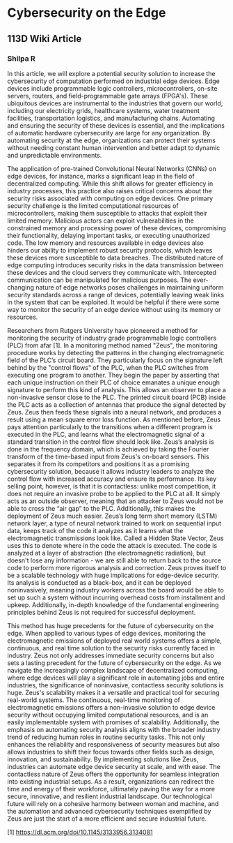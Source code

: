 # Cybersecurity on the Edge
## 113D Wiki Article 
### Shilpa R

In this article, we will explore a potential security solution to increase the cybersecurity of computation performed on industrial edge devices. Edge devices include programmable logic controllers, microcontrollers, on-site servers, routers, and field-programmable gate arrays (FPGA's). These ubiquitous devices are instrumental to the industries that govern our world, including our electricity grids, healthcare systems, water treatment facilities, transportation logistics, and manufacturing chains. Automating and ensuring the security of these devices is essential, and the implications of automatic hardware cybersecurity are large for any organization. By automating security at the edge, organizations can protect their systems without needing constant human intervention and better adapt to dynamic and unpredictable environments.

The application of pre-trained Convolutional Neural Networks (CNNs) on edge devices, for instance, marks a significant leap in the field of decentralized computing. While this shift allows for greater efficiency in industry processes, this practice also raises critical concerns about the security risks associated with computing on edge devices. One primary security challenge is the limited computational resources of microcontrollers, making them susceptible to attacks that exploit their limited memory. Malicious actors can exploit vulnerabilities in the constrained memory and processing power of these devices, compromising their functionality, delaying important tasks, or executing unauthorized code. The low memory and resources available in edge devices also hinders our ability to implement robust security protocols, which leaves these devices more susceptible to data breaches. The distributed nature of edge computing introduces security risks in the data transmission between these devices and the cloud servers they communicate with. Intercepted communication can be manipulated for malicious purposes. The ever-changing nature of edge networks poses challenges in maintaining uniform security standards across a range of devices, potentially leaving weak links in the system that can be exploited. It would be helpful if there were some way to monitor the security of an edge device without using its memory or resources.

Researchers from Rutgers University have pioneered a method for monitoring the security of industry grade programmable logic controllers (PLC) from afar [1]. In a monitoring method named "Zeus", the monitoring procedure works by detecting the patterns in the changing electromagnetic field of the PLC’s circuit board. They particularly focus on the signature left behind by the "control flows" of the PLC, when the PLC switches from executing one program to another. They begin the paper by asserting that each unique instruction on their PLC of choice emanates a unique enough signature to perform this kind of analysis. This allows an observer to place a non-invasive sensor close to the PLC. The printed circuit board (PCB) inside the PLC acts as a collection of antennas that produce the signal detected by Zeus. Zeus then feeds these signals into a neural network, and produces a result using a mean square error loss function. As mentioned before, Zeus pays attention particularly to the transitions when a different program is executed in the PLC, and learns what the electromagnetic signal of a standard transition in the control flow should look like. Zeus’s analysis is done in the frequency domain, which is achieved by taking the Fourier transform of the time-based input from Zeus's on-board sensors. This separates it from its competitors and positions it as a promising cybersecurity solution, because it allows industry leaders to analyze the control flow with increased accuracy and ensure its performance. Its key selling point, however, is that it is contactless: unlike most competition, it does not require an invasive probe to be applied to the PLC at all. It simply acts as an outside observer, meaning that an attacker to Zeus would not be able to cross the “air gap” to the PLC. Additionally, this makes the deployment of Zeus much easier. Zeus’s long term short memory (LSTM) network layer, a type of neural network trained to work on sequential input data, keeps track of the code it analyzes as it learns what the electromagnetic transmissions look like. Called a Hidden State Vector, Zeus uses this to denote where in the code the attack is executed. The code is analyzed at a layer of abstraction (the electromagnetic radiation), but doesn't lose any information - we are still able to return back to the source code to perform more rigorous analysis and correction. Zeus proves itself to be a scalable technology with huge implications for edge-device security. Its analysis is conducted as a black–box, and it can be deployed noninvasively, meaning industry workers across the board would be able to set up such a system without incurring overhead costs from installment and upkeep. Additionally, in-depth knowledge of the fundamental engineering principles behind Zeus is not required for successful deployment.

This method has huge precedents for the future of cybersecurity on the edge. When applied to various types of edge devices, monitoring the electromagnetic emissions of deployed real world systems offers a simple, continuous, and real time solution to the security risks currently faced in industry. Zeus not only addresses immediate security concerns but also sets a lasting precedent for the future of cybersecurity on the edge. As we navigate the increasingly complex landscape of decentralized computing, where edge devices will play a significant role in automating jobs and entire industries, the significance of noninvasive, contactless security solutions is huge. Zeus's scalability makes it a versatile and practical tool for securing real-world systems. The continuous, real-time monitoring of electromagnetic emissions offers a non-invasive solution to edge device security without occupying limited computational resources, and is an easily implementable system with promises of scalability. Additionally, the emphasis on automating security analysis aligns with the broader industry trend of reducing human roles in routine security tasks. This not only enhances the reliability and responsiveness of security measures but also allows industries to shift their focus towards other fields such as design, innovation, and sustainability. By implementing solutions like Zeus, industries can automate edge device security at scale, and with ease. The contactless nature of Zeus offers the opportunity for seamless integration into existing industrial setups. As a result, organizations can redirect the time and energy of their workforce, ultimately paving the way for a more secure, innovative, and resilient industrial landscape. Our technological future will rely on a cohesive harmony between woman and machine, and the automation and advanced cybersecurity techniques exemplified by Zeus are just the start of a more efficient and secure industrial future.

[1] https://dl.acm.org/doi/10.1145/3133956.3134081 
